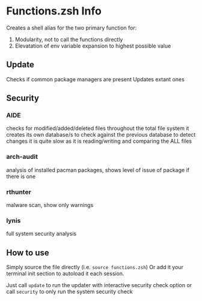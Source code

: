 # Functions.zsh Info
Creates a shell alias for the two primary function for:
1. Modularity, not to call the functions directly
2. Elevatation of env variable expansion to highest possible value

## Update
Checks if common package managers are present
Updates extant ones

## Security
### AIDE 
checks for modified/added/deleted files throughout the total file system
it creates its own database/s to check against the previous database to detect changes 
it is quite slow as it is reading/writing and comparing the ALL files
### arch-audit
 analysis of installed pacman packages, shows level of issue of package if there is one
### rthunter
malware scan, show only warnings
### lynis
full system security analysis

## How to use
Simply source the file directly (i.e. `source functions.zsh`)
Or add it your terminal init section to autoload it each session.

Just call `update` to run the updater with interactive security check option
or call `security` to only run the system security check
